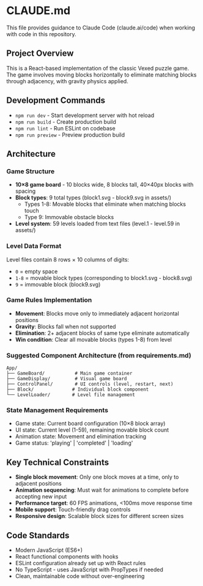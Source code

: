 # CLAUDE.md

This file provides guidance to Claude Code (claude.ai/code) when working with code in this repository.

## Project Overview

This is a React-based implementation of the classic Vexed puzzle game. The game involves moving blocks horizontally to eliminate matching blocks through adjacency, with gravity physics applied.

## Development Commands

- `npm run dev` - Start development server with hot reload
- `npm run build` - Create production build
- `npm run lint` - Run ESLint on codebase
- `npm run preview` - Preview production build

## Architecture

### Game Structure
- **10×8 game board** - 10 blocks wide, 8 blocks tall, 40×40px blocks with spacing
- **Block types**: 9 total types (block1.svg - block9.svg in assets/)
  - Types 1-8: Movable blocks that eliminate when matching blocks touch
  - Type 9: Immovable obstacle blocks
- **Level system**: 59 levels loaded from text files (level.1 - level.59 in assets/)

### Level Data Format
Level files contain 8 rows × 10 columns of digits:
- `0` = empty space
- `1-8` = movable block types (corresponding to block1.svg - block8.svg)
- `9` = immovable block (block9.svg)

### Game Rules Implementation
- **Movement**: Blocks move only to immediately adjacent horizontal positions
- **Gravity**: Blocks fall when not supported
- **Elimination**: 2+ adjacent blocks of same type eliminate automatically
- **Win condition**: Clear all movable blocks (types 1-8) from level

### Suggested Component Architecture (from requirements.md)
```
App/
├── GameBoard/           # Main game container
├── GameDisplay/         # Visual game board  
├── ControlPanel/        # UI controls (level, restart, next)
├── Block/              # Individual block component
└── LevelLoader/        # Level file management
```

### State Management Requirements
- Game state: Current board configuration (10×8 block array)
- UI state: Current level (1-59), remaining movable block count
- Animation state: Movement and elimination tracking
- Game status: 'playing' | 'completed' | 'loading'

## Key Technical Constraints

- **Single block movement**: Only one block moves at a time, only to adjacent positions
- **Animation sequencing**: Must wait for animations to complete before accepting new input
- **Performance target**: 60 FPS animations, <100ms move response time
- **Mobile support**: Touch-friendly drag controls
- **Responsive design**: Scalable block sizes for different screen sizes

## Code Standards

- Modern JavaScript (ES6+)
- React functional components with hooks
- ESLint configuration already set up with React rules
- No TypeScript - uses JavaScript with PropTypes if needed
- Clean, maintainable code without over-engineering